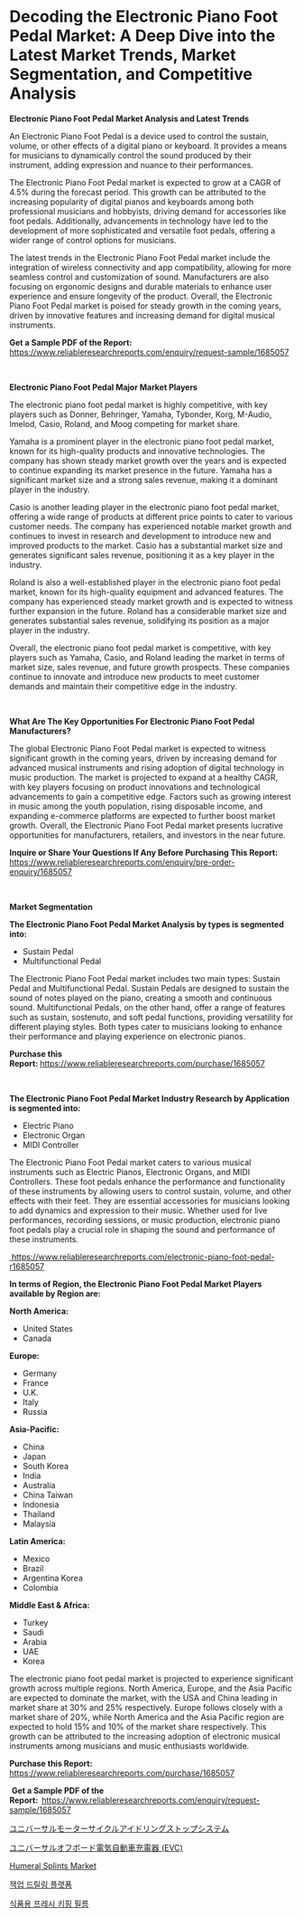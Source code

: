 <p><h1>Decoding the Electronic Piano Foot Pedal Market: A Deep Dive into the Latest Market Trends, Market Segmentation, and Competitive Analysis</h1></p><p><strong>Electronic Piano Foot Pedal Market Analysis and Latest Trends</strong></p>
<p><p>An Electronic Piano Foot Pedal is a device used to control the sustain, volume, or other effects of a digital piano or keyboard. It provides a means for musicians to dynamically control the sound produced by their instrument, adding expression and nuance to their performances.</p><p>The Electronic Piano Foot Pedal market is expected to grow at a CAGR of 4.5% during the forecast period. This growth can be attributed to the increasing popularity of digital pianos and keyboards among both professional musicians and hobbyists, driving demand for accessories like foot pedals. Additionally, advancements in technology have led to the development of more sophisticated and versatile foot pedals, offering a wider range of control options for musicians.</p><p>The latest trends in the Electronic Piano Foot Pedal market include the integration of wireless connectivity and app compatibility, allowing for more seamless control and customization of sound. Manufacturers are also focusing on ergonomic designs and durable materials to enhance user experience and ensure longevity of the product. Overall, the Electronic Piano Foot Pedal market is poised for steady growth in the coming years, driven by innovative features and increasing demand for digital musical instruments.</p></p>
<p><strong>Get a Sample PDF of the Report:&nbsp;</strong> <a href="https://www.reliableresearchreports.com/enquiry/request-sample/1685057">https://www.reliableresearchreports.com/enquiry/request-sample/1685057</a></p>
<p>&nbsp;</p>
<p><strong>Electronic Piano Foot Pedal Major Market Players</strong></p>
<p><p>The electronic piano foot pedal market is highly competitive, with key players such as Donner, Behringer, Yamaha, Tybonder, Korg, M-Audio, Imelod, Casio, Roland, and Moog competing for market share. </p><p>Yamaha is a prominent player in the electronic piano foot pedal market, known for its high-quality products and innovative technologies. The company has shown steady market growth over the years and is expected to continue expanding its market presence in the future. Yamaha has a significant market size and a strong sales revenue, making it a dominant player in the industry.</p><p>Casio is another leading player in the electronic piano foot pedal market, offering a wide range of products at different price points to cater to various customer needs. The company has experienced notable market growth and continues to invest in research and development to introduce new and improved products to the market. Casio has a substantial market size and generates significant sales revenue, positioning it as a key player in the industry.</p><p>Roland is also a well-established player in the electronic piano foot pedal market, known for its high-quality equipment and advanced features. The company has experienced steady market growth and is expected to witness further expansion in the future. Roland has a considerable market size and generates substantial sales revenue, solidifying its position as a major player in the industry.</p><p>Overall, the electronic piano foot pedal market is competitive, with key players such as Yamaha, Casio, and Roland leading the market in terms of market size, sales revenue, and future growth prospects. These companies continue to innovate and introduce new products to meet customer demands and maintain their competitive edge in the industry.</p></p>
<p>&nbsp;</p>
<p><strong>What Are The Key Opportunities For Electronic Piano Foot Pedal Manufacturers?</strong></p>
<p><p>The global Electronic Piano Foot Pedal market is expected to witness significant growth in the coming years, driven by increasing demand for advanced musical instruments and rising adoption of digital technology in music production. The market is projected to expand at a healthy CAGR, with key players focusing on product innovations and technological advancements to gain a competitive edge. Factors such as growing interest in music among the youth population, rising disposable income, and expanding e-commerce platforms are expected to further boost market growth. Overall, the Electronic Piano Foot Pedal market presents lucrative opportunities for manufacturers, retailers, and investors in the near future.</p></p>
<p><strong>Inquire or Share Your Questions If Any Before Purchasing This Report:</strong> <a href="https://www.reliableresearchreports.com/enquiry/pre-order-enquiry/1685057">https://www.reliableresearchreports.com/enquiry/pre-order-enquiry/1685057</a></p>
<p>&nbsp;</p>
<p><strong>Market Segmentation</strong></p>
<p><strong>The Electronic Piano Foot Pedal Market Analysis by types is segmented into:</strong></p>
<p><ul><li>Sustain Pedal</li><li>Multifunctional Pedal</li></ul></p>
<p><p>The Electronic Piano Foot Pedal market includes two main types: Sustain Pedal and Multifunctional Pedal. Sustain Pedals are designed to sustain the sound of notes played on the piano, creating a smooth and continuous sound. Multifunctional Pedals, on the other hand, offer a range of features such as sustain, sostenuto, and soft pedal functions, providing versatility for different playing styles. Both types cater to musicians looking to enhance their performance and playing experience on electronic pianos.</p></p>
<p><strong>Purchase this Report:&nbsp;</strong><a href="https://www.reliableresearchreports.com/purchase/1685057">https://www.reliableresearchreports.com/purchase/1685057</a></p>
<p>&nbsp;</p>
<p><strong>The Electronic Piano Foot Pedal Market Industry Research by Application is segmented into:</strong></p>
<p><ul><li>Electric Piano</li><li>Electronic Organ</li><li>MIDI Controller</li></ul></p>
<p><p>The Electronic Piano Foot Pedal market caters to various musical instruments such as Electric Pianos, Electronic Organs, and MIDI Controllers. These foot pedals enhance the performance and functionality of these instruments by allowing users to control sustain, volume, and other effects with their feet. They are essential accessories for musicians looking to add dynamics and expression to their music. Whether used for live performances, recording sessions, or music production, electronic piano foot pedals play a crucial role in shaping the sound and performance of these instruments.</p></p>
<p><a href="https://www.reliableresearchreports.com/electronic-piano-foot-pedal-r1685057">&nbsp;https://www.reliableresearchreports.com/electronic-piano-foot-pedal-r1685057</a></p>
<p><strong>In terms of Region, the Electronic Piano Foot Pedal Market Players available by Region are:</strong></p>
<p>
    <p> <strong> North America: </strong>
        <ul>
            <li>United States</li>
            <li>Canada</li>
        </ul>
        </p> 
    <p> <strong> Europe: </strong>
        <ul>
            <li>Germany</li>
            <li>France</li>
            <li>U.K.</li>
            <li>Italy</li>
            <li>Russia</li>
        </ul>
        </p> 
    <p> <strong> Asia-Pacific: </strong>
        <ul>
            <li>China</li>
            <li>Japan</li>
            <li>South Korea</li>
            <li>India</li>
            <li>Australia</li>
            <li>China Taiwan</li>
            <li>Indonesia</li>
            <li>Thailand</li>
            <li>Malaysia</li>
        </ul>
        </p> 
    <p> <strong> Latin America: </strong>
        <ul>
            <li>Mexico</li>
            <li>Brazil</li>
            <li>Argentina Korea</li>
            <li>Colombia</li>
        </ul>
        </p> 
    <p> <strong> Middle East & Africa: </strong>
        <ul>
            <li>Turkey</li>
            <li>Saudi</li>
            <li>Arabia</li>
            <li>UAE</li>
            <li>Korea</li>
        </ul>
    </p>
    </p>
<p><p>The electronic piano foot pedal market is projected to experience significant growth across multiple regions. North America, Europe, and the Asia Pacific are expected to dominate the market, with the USA and China leading in market share at 30% and 25% respectively. Europe follows closely with a market share of 20%, while North America and the Asia Pacific region are expected to hold 15% and 10% of the market share respectively. This growth can be attributed to the increasing adoption of electronic musical instruments among musicians and music enthusiasts worldwide.</p></p>
<p><strong>Purchase this Report: </strong><a href="https://www.reliableresearchreports.com/purchase/1685057">https://www.reliableresearchreports.com/purchase/1685057</a></p>
<p>&nbsp;<strong>Get a Sample PDF of the Report:&nbsp;&nbsp;</strong><a href="https://www.reliableresearchreports.com/enquiry/request-sample/1685057">https://www.reliableresearchreports.com/enquiry/request-sample/1685057</a></p>
<p><strong></strong></p>
<p><p><a href="https://github.com/deonnorth8/Market-Research-Report-List-1/blob/main/6862200110999.md">ユニバーサルモーターサイクルアイドリングストップシステム</a></p><p><a href="https://github.com/LizaHeller2023/Market-Research-Report-List-1/blob/main/4137251111000.md">ユニバーサルオフボード電気自動車充電器 (EVC)</a></p><p><a href="https://github.com/MyrtisWest1/Market-Research-Report-List-1/blob/main/humeral-splints-market.md">Humeral Splints Market</a></p><p><a href="https://medium.com/@candidarowe2022/%EC%9E%AD%EC%97%85-%EB%93%9C%EB%A6%B4%EB%A7%81-%ED%94%8C%EB%9E%AB%ED%8F%BC-%EC%8B%9C%EC%9E%A5-%EC%84%B1%EA%B3%B5%EC%A0%81%EC%9D%B8-%EB%B9%84%EC%A6%88%EB%8B%88%EC%8A%A4-%EC%A0%84%EB%9E%B5%EC%9D%98-%ED%95%B5%EC%8B%AC-2031%EB%85%84%EA%B9%8C%EC%A7%80-%EC%98%88%EC%B8%A1-96a3097ea593">잭업 드릴링 플랫폼</a></p><p><a href="https://github.com/Madalyell456456/Market-Research-Report-List-2/blob/main/2765856105824.md">식품용 프레시 키핑 필름</a></p></p>